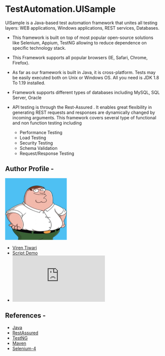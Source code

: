 # TestAutomation.UISample

UISample is a Java-based test automation framework that unites all testing layers: WEB applications, Windows applications, REST services, Databases.

* This framework is built on top of most popular open-source solutions like Selenium, Appium, TestNG allowing to reduce dependence on specific technology stack.

* This Framework supports all popular browsers (IE, Safari, Chrome, Firefox).

* As far as our framework is built in Java, it is cross-platform. Tests may be easily executed both on Unix or Windows OS. All you need is JDK 1.8 To 1.19 installed.

* Framework supports different types of databases including MySQL, SQL Server, Oracle 

* API testing is through the Rest-Assured . It enables great flexibility in generating REST requests and responses are dynamically changed by incoming arguments. This framework covers several type of functional and non function testing including 
  * Performance Testing
  * Load Testing
  * Security Testing 
  * Schema Validation 
  * Request/Response Testing 


## Author Profile - 
<img src="https://github.com/codeMightyNotFound404/TestAutomation.UISample/blob/main/SupportDoc/peter.png" width="200" height="200"/>

* [Viren Tiwari](https://www.linkedin.com/in/viren-tiwari-734b9b85/)
* [Script Demo](https://github.com/codeMightyNotFound404/TestAutomation.UISample/blob/main/src/test/java/driverScripts/sample/UISample.java)
* ![](https://github.com/codeMightyNotFound404/TestAutomation.UISample/blob/main/src/test/resource/APIDoc/Document%2012.pdf) 



## References - 
* [Java](https://docs.oracle.com/javase/8/docs/)
* [RestAssured](https://www.javadoc.io/doc/io.rest-assured/rest-assured/latest/io/restassured/RestAssured.html)
* [TestNG](https://testng.org/doc/documentation-main.html)
* [Maven](https://maven.apache.org/guides/)
* [Selenium-4](https://www.selenium.dev/selenium/docs/api/py/api.html)
